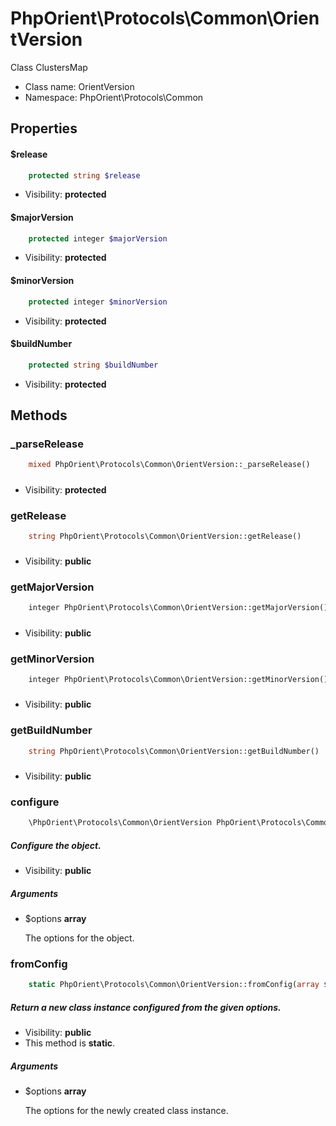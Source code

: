 PhpOrient\Protocols\Common\OrientVersion
===============

Class ClustersMap




* Class name: OrientVersion
* Namespace: PhpOrient\Protocols\Common





Properties
----------


#### $release
```php
    protected string $release
```
 



* Visibility: **protected**


#### $majorVersion
```php
    protected integer $majorVersion
```
 



* Visibility: **protected**


#### $minorVersion
```php
    protected integer $minorVersion
```
 



* Visibility: **protected**


#### $buildNumber
```php
    protected string $buildNumber
```
 



* Visibility: **protected**


Methods
-------


### _parseRelease
```php
    mixed PhpOrient\Protocols\Common\OrientVersion::_parseRelease()
```
##### 



* Visibility: **protected**




### getRelease
```php
    string PhpOrient\Protocols\Common\OrientVersion::getRelease()
```
##### 



* Visibility: **public**




### getMajorVersion
```php
    integer PhpOrient\Protocols\Common\OrientVersion::getMajorVersion()
```
##### 



* Visibility: **public**




### getMinorVersion
```php
    integer PhpOrient\Protocols\Common\OrientVersion::getMinorVersion()
```
##### 



* Visibility: **public**




### getBuildNumber
```php
    string PhpOrient\Protocols\Common\OrientVersion::getBuildNumber()
```
##### 



* Visibility: **public**




### configure
```php
    \PhpOrient\Protocols\Common\OrientVersion PhpOrient\Protocols\Common\OrientVersion::configure(array $options)
```
##### Configure the object.



* Visibility: **public**


##### Arguments
* $options **array** <p>The options for the object.</p>



### fromConfig
```php
    static PhpOrient\Protocols\Common\OrientVersion::fromConfig(array $options)
```
##### Return a new class instance configured from the given options.



* Visibility: **public**
* This method is **static**.


##### Arguments
* $options **array** <p>The options for the newly created class instance.</p>


